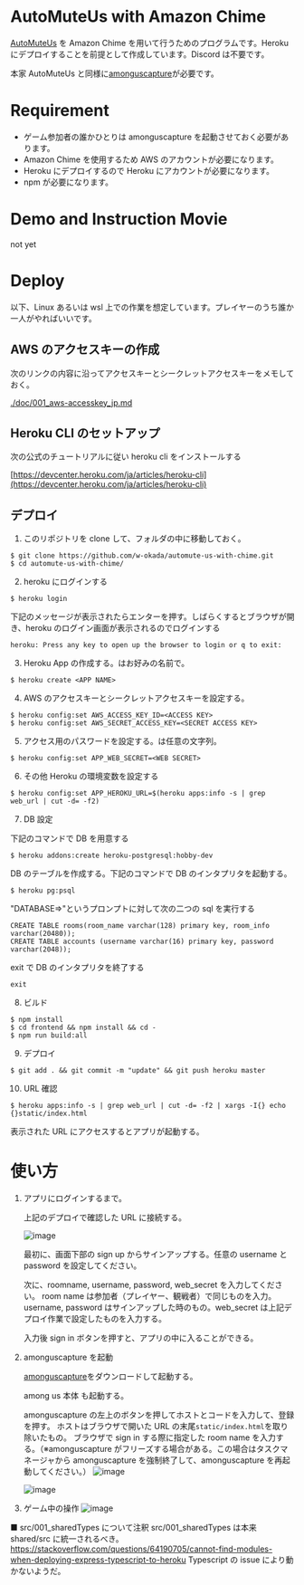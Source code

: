 # AutoMuteUs with Amazon Chime

[AutoMuteUs](https://github.com/denverquane/automuteus) を Amazon Chime を用いて行うためのプログラムです。Heroku にデプロイすることを前提として作成しています。Discord は不要です。

本家 AutoMuteUs と同様に[amonguscapture](https://github.com/automuteus/amonguscapture)が必要です。

# Requirement

-   ゲーム参加者の誰かひとりは amonguscapture を起動させておく必要があります。
-   Amazon Chime を使用するため AWS のアカウントが必要になります。
-   Heroku にデプロイするので Heroku にアカウントが必要になります。
-   npm が必要になります。

# Demo and Instruction Movie

not yet

# Deploy

以下、Linux あるいは wsl 上での作業を想定しています。プレイヤーのうち誰か一人がやればいいです。

## AWS のアクセスキーの作成

次のリンクの内容に沿ってアクセスキーとシークレットアクセスキーをメモしておく。

[./doc/001_aws-accesskey_jp.md](./doc/001_aws-accesskey_jp.md)

## Heroku CLI のセットアップ

次の公式のチュートリアルに従い heroku cli をインストールする

[https://devcenter.heroku.com/ja/articles/heroku-cli](https://devcenter.heroku.com/ja/articles/heroku-cli)

## デプロイ

1. このリポジトリを clone して、フォルダの中に移動しておく。

```
$ git clone https://github.com/w-okada/automute-us-with-chime.git
$ cd automute-us-with-chime/
```

2. heroku にログインする

```
$ heroku login
```

下記のメッセージが表示されたらエンターを押す。しばらくするとブラウザが開き、heroku のログイン画面が表示されるのでログインする

```
heroku: Press any key to open up the browser to login or q to exit:
```

3. Heroku App の作成する。<APP NAME>はお好みの名前で。

```
$ heroku create <APP NAME>
```

4. AWS のアクセスキーとシークレットアクセスキーを設定する。

```
$ heroku config:set AWS_ACCESS_KEY_ID=<ACCESS KEY>
$ heroku config:set AWS_SECRET_ACCESS_KEY=<SECRET ACCESS KEY>
```

5. アクセス用のパスワードを設定する。<WEB SECRET>は任意の文字列。

```
$ heroku config:set APP_WEB_SECRET=<WEB SECRET>
```

6. その他 Heroku の環境変数を設定する

```
$ heroku config:set APP_HEROKU_URL=$(heroku apps:info -s | grep web_url | cut -d= -f2)
```

7. DB 設定

下記のコマンドで DB を用意する

```
$ heroku addons:create heroku-postgresql:hobby-dev
```

DB のテーブルを作成する。下記のコマンドで DB のインタプリタを起動する。

```
$ heroku pg:psql
```

"DATABASE=>"というプロンプトに対して次の二つの sql を実行する

```
CREATE TABLE rooms(room_name varchar(128) primary key, room_info varchar(20480));
CREATE TABLE accounts (username varchar(16) primary key, password varchar(2048));
```

exit で DB のインタプリタを終了する

```
exit
```

8. ビルド

```
$ npm install
$ cd frontend && npm install && cd -
$ npm run build:all
```

9. デプロイ

```
$ git add . && git commit -m "update" && git push heroku master
```

10. URL 確認

```
$ heroku apps:info -s | grep web_url | cut -d= -f2 | xargs -I{} echo {}static/index.html
```

表示された URL にアクセスするとアプリが起動する。

# 使い方

1. アプリにログインするまで。

    上記のデプロイで確認した URL に接続する。

    ![image](https://user-images.githubusercontent.com/48346627/146636036-4f91b311-814a-4f32-bead-cece938c7f97.png)

    最初に、画面下部の sign up からサインアップする。任意の username と password を設定してください。

    次に、roomname, username, password, web_secret を入力してください。
    room name は参加者（プレイヤー、観戦者）で同じものを入力。username, password はサインアップした時のもの。web_secret は上記デプロイ作業で設定したものを入力する。

    入力後 sign in ボタンを押すと、アプリの中に入ることができる。

2. amonguscapture を起動

    [amonguscapture](https://github.com/automuteus/amonguscapture)をダウンロードして起動する。

    among us 本体 も起動する。

    amonguscapture の左上のボタンを押してホストとコードを入力して、登録を押す。
    ホストはブラウザで開いた URL の末尾`static/index.html`を取り除いたもの。
    ブラウザで sign in する際に指定した room name を入力する。（※amonguscapture がフリーズする場合がある。この場合はタスクマネージャから amonguscapture を強制終了して、amonguscapture を再起動してください。）
    ![image](https://user-images.githubusercontent.com/48346627/146636256-3c3b6117-8177-4833-8624-5ed3287fb1d2.png)

    ![image](https://user-images.githubusercontent.com/48346627/146636283-4dd21c09-948a-4c63-ac05-711a7c2c0fa2.png)

3. ゲーム中の操作
   ![image](https://user-images.githubusercontent.com/48346627/146636810-414ab21c-a212-42b9-9520-1008bde92ab6.png)

■ src/001_sharedTypes について注釈
src/001_sharedTypes は本来 shared/src に統一されるべき。
https://stackoverflow.com/questions/64190705/cannot-find-modules-when-deploying-express-typescript-to-heroku
Typescript の issue により動かないようだ。
